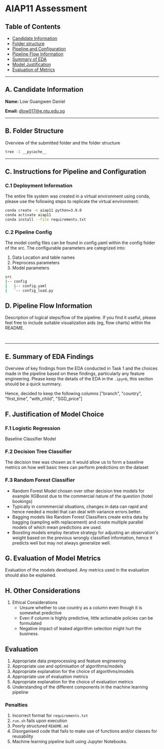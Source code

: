 # AIAP11 Assessment


## Table of Contents
 - [Candidate Information](#a-candidate-information)
 - [Folder structure](#b-folder-structure)
 - [Pipeline and Configuration](#c-instructions-for-pipeline-and-configuration)
 - [Pipeline Flow Information](#d-pipeline-flow-information)
 - [Summary of EDA](#e-summary-of-eda-findings)
 - [Model Justification](#f-justification-of-model-choice)
 - [Evaluation of Metrics](#g-evaluation-of-model-metrics)

---

## A. Candidate Information

**Name:** Low Guangwen Daniel

**Email:** dlow017@e.ntu.edu.sg

---

## B. Folder Structure

Overview of the submitted folder and the folder structure

```bash
tree -I __pycache__
```

---

## C. Instructions for Pipeline and Configuration

### C.1 Deployment Information

The entire file system was created in a virtual environment using conda, please use the following steps to replicate the virtual environment:

```bash
conda create -n aiap11 python=3.9.0
conda activate aiap11
conda install --file requirements.txt
```

### C.2 Pipeline Config

The model config files can be found in config.yaml within the config folder of the src. The configurable parameters are categrized into:

 1. Data Location and table names
 2. Preprocess parameters
 3. Model parameters

```bash
src
|-- config
|   |-- config.yaml
|   `-- config_load.py
```


## D. Pipeline Flow Information

Description of logical steps/flow of the pipeline. If you find it useful, please feel free to include suitable visualization aids (eg, flow charts) within the README.

```mermaid


```

---

## E. Summary of EDA Findings

Overview of key findings from the EDA conducted in Task 1 and the choices made in the pipeline based on these findings, particularly any feature engineering. Please keep the
details of the EDA in the `.ipynb`, this section should be a quick summary.

Hence, decided to keep the following columns 
["branch", "country", "first_time", "with_child", "SGD_price"]



## F. Justification of Model Choice


### F.1 Logistic Regression

Baseline Classifier Model

### F.2 Decision Tree Classifier

The decision tree was chosen as it would allow us to form a baseline metrics on how well basic trees can perform predictions on the dataset

### F.3 Random Forest Classifier

- Random Forest Model chosen over other decision tree models for example XGBoost due to the commercial nature of the question (hotel bookings)
- Typically in commmercial situations, changes in data can rapid and hence needed a model that can deal with variance errors better. 
- Bagging models like Random Forest Classifiers create extra data by bagging (sampling with replacement) and create multiple parallel models of which mean predictions are used.
- Boosting models employ iterative strategy for adjusting an observation's weight based on the previous wrongly classified information, hence it predicts well but may not always generalize well.

## G. Evaluation of Model Metrics

Evaluation of the models developed. Any metrics used in the evaluation should also be
explained.


## H. Other Considerations

1. Ethical Considerations
    - Unsure whether to use country as a column even though it is somewhat predictive
    - Even if column is highly predictive, little actionable policies can be formulated
    - Negative impact of leaked algorithm selection might hurt the business.


## Evaluation

1. Appropriate data preprocessing and feature engineering
2. Appropriate use and optimisation of algorithms/models
3. Appropriate explanation for the choice of algorithms/models
4. Appropriate use of evaluation metrics
5. Appropriate explanation for the choice of evaluation metrics
6. Understanding of the different components in the machine learning pipeline

### Penalties
1. Incorrect format for `requirements.txt`
2. `run.sh` fails upon execution
3. Poorly structured `README.md`
4. Disorganised code that fails to make use of functions and/or classes for reusability
5. Machine learning pipeline built using Jupyter Notebooks.